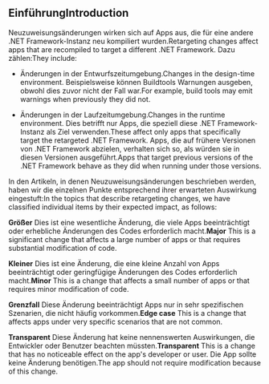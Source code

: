 ## <a name="introduction"></a><span data-ttu-id="35d55-101">Einführung</span><span class="sxs-lookup"><span data-stu-id="35d55-101">Introduction</span></span>
<span data-ttu-id="35d55-102">Neuzuweisungsänderungen wirken sich auf Apps aus, die für eine andere .NET Framework-Instanz neu kompiliert wurden.</span><span class="sxs-lookup"><span data-stu-id="35d55-102">Retargeting changes affect apps that are recompiled to target a different .NET Framework.</span></span> <span data-ttu-id="35d55-103">Dazu zählen:</span><span class="sxs-lookup"><span data-stu-id="35d55-103">They include:</span></span>

* <span data-ttu-id="35d55-104">Änderungen in der Entwurfszeitumgebung.</span><span class="sxs-lookup"><span data-stu-id="35d55-104">Changes in the design-time environment.</span></span> <span data-ttu-id="35d55-105">Beispielsweise können Buildtools Warnungen ausgeben, obwohl dies zuvor nicht der Fall war.</span><span class="sxs-lookup"><span data-stu-id="35d55-105">For example, build tools may emit warnings when previously they did not.</span></span>

* <span data-ttu-id="35d55-106">Änderungen in der Laufzeitumgebung.</span><span class="sxs-lookup"><span data-stu-id="35d55-106">Changes in the runtime environment.</span></span> <span data-ttu-id="35d55-107">Dies betrifft nur Apps, die speziell diese .NET Framework-Instanz als Ziel verwenden.</span><span class="sxs-lookup"><span data-stu-id="35d55-107">These affect only apps that specifically target the retargeted .NET Framework.</span></span> <span data-ttu-id="35d55-108">Apps, die auf frühere Versionen von .NET Framework abzielen, verhalten sich so, als würden sie in diesen Versionen ausgeführt.</span><span class="sxs-lookup"><span data-stu-id="35d55-108">Apps that target previous versions of the .NET Framework behave as they did when running under those versions.</span></span>

<span data-ttu-id="35d55-109">In den Artikeln, in denen Neuzuweisungsänderungen beschrieben werden, haben wir die einzelnen Punkte entsprechend ihrer erwarteten Auswirkung eingestuft:</span><span class="sxs-lookup"><span data-stu-id="35d55-109">In the topics that describe retargeting changes, we have classified individual items by their expected impact, as follows:</span></span>

<span data-ttu-id="35d55-110">**Größer** Dies ist eine wesentliche Änderung, die viele Apps beeinträchtigt oder erhebliche Änderungen des Codes erforderlich macht.</span><span class="sxs-lookup"><span data-stu-id="35d55-110">**Major** This is a significant change that affects a large number of apps or that requires substantial modification of code.</span></span>

<span data-ttu-id="35d55-111">**Kleiner** Dies ist eine Änderung, die eine kleine Anzahl von Apps beeinträchtigt oder geringfügige Änderungen des Codes erforderlich macht.</span><span class="sxs-lookup"><span data-stu-id="35d55-111">**Minor** This is a change that affects a small number of apps or that requires minor modification of code.</span></span>

<span data-ttu-id="35d55-112">**Grenzfall** Diese Änderung beeinträchtigt Apps nur in sehr spezifischen Szenarien, die nicht häufig vorkommen.</span><span class="sxs-lookup"><span data-stu-id="35d55-112">**Edge case** This is a change that affects apps under very specific scenarios that are not common.</span></span>

<span data-ttu-id="35d55-113">**Transparent** Diese Änderung hat keine nennenswerten Auswirkungen, die Entwickler oder Benutzer beachten müssten.</span><span class="sxs-lookup"><span data-stu-id="35d55-113">**Transparent** This is a change that has no noticeable effect on the app's developer or user.</span></span> <span data-ttu-id="35d55-114">Die App sollte keine Änderung benötigen.</span><span class="sxs-lookup"><span data-stu-id="35d55-114">The app should not require modification because of this change.</span></span>

